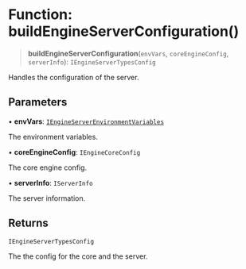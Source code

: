 # Function: buildEngineServerConfiguration()

> **buildEngineServerConfiguration**(`envVars`, `coreEngineConfig`, `serverInfo`): `IEngineServerTypesConfig`

Handles the configuration of the server.

## Parameters

• **envVars**: [`IEngineServerEnvironmentVariables`](../interfaces/IEngineServerEnvironmentVariables.md)

The environment variables.

• **coreEngineConfig**: `IEngineCoreConfig`

The core engine config.

• **serverInfo**: `IServerInfo`

The server information.

## Returns

`IEngineServerTypesConfig`

The the config for the core and the server.
